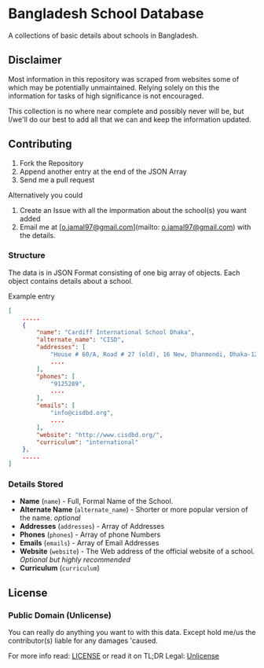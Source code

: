 Bangladesh School Database
=====================================
A collections of basic details about schools in Bangladesh.

## Disclaimer
Most information in this repository was scraped from websites some of which may be potentially unmaintained. Relying solely on this the information for tasks of high significance is not encouraged.

This collection is no where near complete and possibly never will be, but I/we'll do our best to add all that we can and keep the information updated.

## Contributing
1. Fork the Repository
2. Append another entry at the end of the JSON Array
3. Send me a pull request

Alternatively you could

1. Create an Issue with all the impormation about the school(s) you want added
2. Email me at [o.jamal97@gmail.com](mailto: o.jamal97@gmail.com) with the details.

### Structure
The data is in JSON Format consisting of one big array of objects. Each object contains details about a school.

Example entry
```json
[
    .....
    {
        "name": "Cardiff International School Dhaka",
        "alternate_name": "CISD",
        "addresses": [
            "House # 60/A, Road # 27 (old), 16 New, Dhanmondi, Dhaka-1209",
            ....
        ],
        "phones": [
            "9125289",
            ....
        ],
        "emails": [
            "info@cisdbd.org",
            ....
        ],
        "website": "http://www.cisdbd.org/",
        "curriculum": "international"
    },
    .....
]
```

### Details Stored
- **Name** (`name`) - Full, Formal Name of the School.
- **Alternate Name** (`alternate_name`) - Shorter or more popular version of the name. _optional_
- **Addresses** (`addresses`) - Array of Addresses
- **Phones** (`phones`) - Array of phone Numbers
- **Emails** (`emails`) - Array of Email Addresses
- **Website** (`website`) - The Web address of the official website of a school. _Optional but highly recommended_
- **Curriculum** (`curriculum`)

## License
### Public Domain (Unlicense)
You can really do anything you want to with this data. Except hold me/us the contributor(s) liable for any damages 'caused.

For more info read: [LICENSE](LICENSE)
or read it on TL;DR Legal: [Unlicense](https://tldrlegal.com/license/unlicense)
